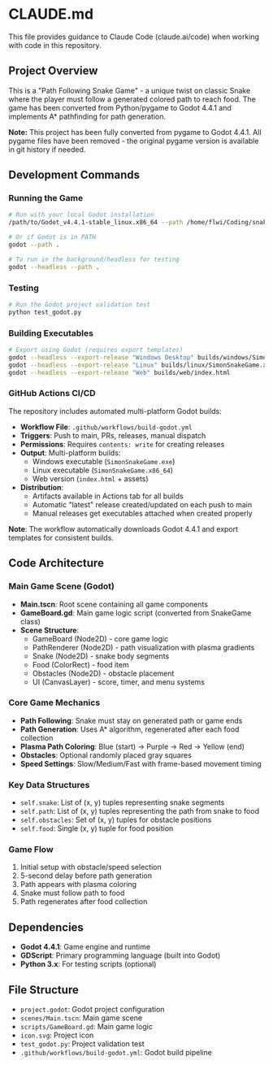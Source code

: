# CLAUDE.md

This file provides guidance to Claude Code (claude.ai/code) when working with code in this repository.

## Project Overview

This is a "Path Following Snake Game" - a unique twist on classic Snake where the player must follow a generated colored path to reach food. The game has been converted from Python/pygame to Godot 4.4.1 and implements A* pathfinding for path generation.

**Note:** This project has been fully converted from pygame to Godot 4.4.1. All pygame files have been removed - the original pygame version is available in git history if needed.

## Development Commands

### Running the Game
```bash
# Run with your local Godot installation
/path/to/Godot_v4.4.1-stable_linux.x86_64 --path /home/flwi/Coding/snake

# Or if Godot is in PATH
godot --path .

# To run in the background/headless for testing
godot --headless --path .
```

### Testing
```bash
# Run the Godot project validation test
python test_godot.py
```

### Building Executables
```bash
# Export using Godot (requires export templates)
godot --headless --export-release "Windows Desktop" builds/windows/SimonSnakeGame.exe
godot --headless --export-release "Linux" builds/linux/SimonSnakeGame.x86_64
godot --headless --export-release "Web" builds/web/index.html
```

### GitHub Actions CI/CD
The repository includes automated multi-platform Godot builds:

- **Workflow File**: `.github/workflows/build-godot.yml`
- **Triggers**: Push to main, PRs, releases, manual dispatch
- **Permissions**: Requires `contents: write` for creating releases
- **Output**: Multi-platform builds:
  - Windows executable (`SimonSnakeGame.exe`)
  - Linux executable (`SimonSnakeGame.x86_64`)
  - Web version (`index.html` + assets)
- **Distribution**: 
  - Artifacts available in Actions tab for all builds
  - Automatic "latest" release created/updated on each push to main
  - Manual releases get executables attached when created properly

**Note**: The workflow automatically downloads Godot 4.4.1 and export templates for consistent builds.

## Code Architecture

### Main Game Scene (Godot)
- **Main.tscn**: Root scene containing all game components
- **GameBoard.gd**: Main game logic script (converted from SnakeGame class)
- **Scene Structure**:
  - GameBoard (Node2D) - core game logic
  - PathRenderer (Node2D) - path visualization with plasma gradients
  - Snake (Node2D) - snake body segments
  - Food (ColorRect) - food item
  - Obstacles (Node2D) - obstacle placement
  - UI (CanvasLayer) - score, timer, and menu systems

### Core Game Mechanics
- **Path Following**: Snake must stay on generated path or game ends
- **Path Generation**: Uses A* algorithm, regenerated after each food collection
- **Plasma Path Coloring**: Blue (start) → Purple → Red → Yellow (end)
- **Obstacles**: Optional randomly placed gray squares
- **Speed Settings**: Slow/Medium/Fast with frame-based movement timing

### Key Data Structures
- `self.snake`: List of (x, y) tuples representing snake segments
- `self.path`: List of (x, y) tuples representing the path from snake to food
- `self.obstacles`: Set of (x, y) tuples for obstacle positions
- `self.food`: Single (x, y) tuple for food position

### Game Flow
1. Initial setup with obstacle/speed selection
2. 5-second delay before path generation
3. Path appears with plasma coloring
4. Snake must follow path to food
5. Path regenerates after food collection

## Dependencies

- **Godot 4.4.1**: Game engine and runtime
- **GDScript**: Primary programming language (built into Godot)
- **Python 3.x**: For testing scripts (optional)


## File Structure

- `project.godot`: Godot project configuration
- `scenes/Main.tscn`: Main game scene
- `scripts/GameBoard.gd`: Main game logic
- `icon.svg`: Project icon
- `test_godot.py`: Project validation test
- `.github/workflows/build-godot.yml`: Godot build pipeline